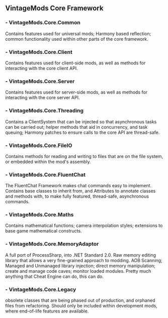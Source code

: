 ## VintageMods Core Framework

### - VintageMods.Core.Common

Contains features used for universal mods; Harmony based reflection; common functionality used within other parts of the core framework.

### - VintageMods.Core.Client

Contains features used for client-side mods, as well as methods for interacting with the core client API.

### - VintageMods.Core.Server

Contains features used for server-side mods, as well as methods for interacting with the core server API.

### - VintageMods.Core.Threading

Contains a ClientSystem that can be injected so that asynchronous tasks can be carried out; helper methods that aid in concurrency, and task queuing; Harmony patches to ensure calls to the core API are thread-safe.

### - VintageMods.Core.FileIO

Contains methods for reading and writing to files that are on the file system, or embedded within the mod's assembly.

### - VintageMods.Core.FluentChat

The FluentChat Framework makes chat commands easy to implement. Contains base classes to inherit from, and Attributes to annotate classes and methods with, to make fully featured, thread-safe, asynchronous commands.

### - VintageMods.Core.Maths

Contains mathematical functions; camera interpolation styles;  extensions to base game mathematical constructs.

### - VintageMods.Core.MemoryAdaptor

A full port of ProcessSharp, into .NET Standard 2.0. Raw memory editing library that allows a very fine-grained approach to modding. AOB Scanning; Managed and Unmanaged library injection; direct memory manipulation; create and manage code caves; monitor loaded modules. Pretty much anything that Cheat Engine can do, this can do.

### - VintageMods.Core.Legacy

obsolete classes that are being phased out of production, and orphaned files from refactoring. Should only be included within development mods, where end-of-life features are available.